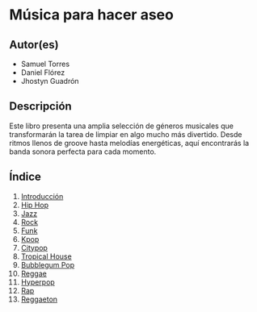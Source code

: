 # Música para hacer aseo
## Autor(es)
- Samuel Torres
- Daniel Flórez
- Jhostyn Guadrón

## Descripción
Este libro presenta una amplia selección de géneros musicales que transformarán la tarea de limpiar en algo mucho más divertido. Desde ritmos llenos de groove hasta melodías energéticas, aquí encontrarás la banda sonora perfecta para cada momento.

## Índice
1. [Introducción](introduccion/README.md)
2. [Hip Hop](hiphop/README.md)
3. [Jazz](jazz/README.md)
4. [Rock](rock/README.md)
5. [Funk](funk/README.md)
6. [Kpop](kpop/README.md)
7. [Citypop](citypop/README.md)
8. [Tropical House](tropicalhouse/README.md)
9. [Bubblegum Pop](bubblegumpop/README.md)
10. [Reggae](reggae/README.md)
11. [Hyperpop](hyperpop/README.md)
12. [Rap](rap/README.md)
13. [Reggaeton](reggaeton/README.md)